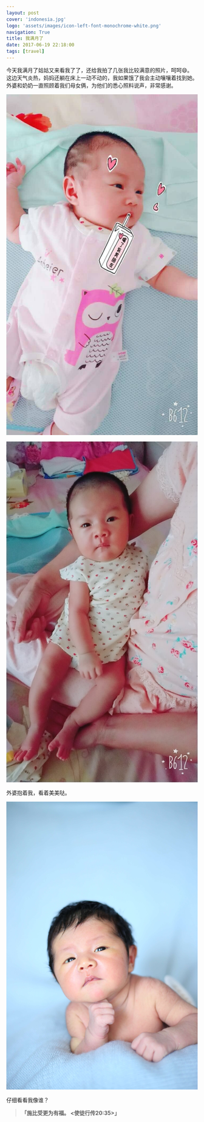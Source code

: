 ```yaml
---
layout: post
cover: 'indonesia.jpg'
logo: 'assets/images/icon-left-font-monochrome-white.png'
navigation: True
title: 我满月了
date: 2017-06-19 22:18:00
tags: [travel]
---
```


今天我满月了姑姑又来看我了了，还给我拍了几张我比较满意的照片，呵呵😄。这边天气炎热，妈妈还躺在床上一动不动的，我如果饿了我会主动嚷嚷着找到她。外婆和奶奶一直照顾着我们母女俩，为他们的悉心照料说声，非常感谢。

![](https://raw.githubusercontent.com/Judith-Zhu/BlogImages/master/img/IMG_7296.JPG)

![](https://raw.githubusercontent.com/Judith-Zhu/BlogImages/master/img/IMG_7301.JPG)

外婆抱着我，看着美美哒。

![](https://raw.githubusercontent.com/Judith-Zhu/BlogImages/master/img/IMG_9585.JPG)

仔细看看我像谁？

> **「**施比受更为有福。    \<使徒行传20:35\>**」**